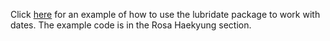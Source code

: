
Click [here](https://github.com/danielsmaxwell/consults/blob/master/_student/consult_code.R) for an example of how to use the
lubridate package to work with dates.  The example code is in the Rosa Haekyung section.
